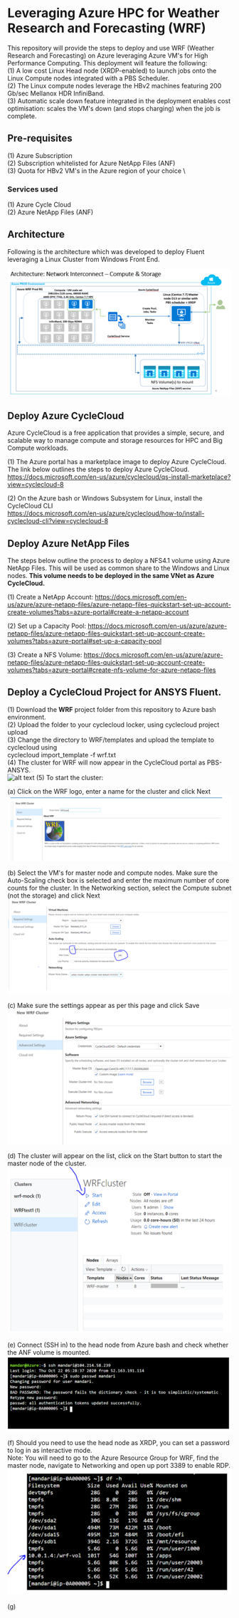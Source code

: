 # Leveraging Azure HPC for Weather Research and Forecasting (WRF)

This repository will provide the steps to deploy and use WRF (Weather Research and Forecasting) on Azure leveraging Azure VM's for High Performance Computing. 
This deployment will feature the following: \
(1) A low cost Linux Head node (XRDP-enabled) to launch jobs onto the Linux Compute nodes integrated with a PBS Scheduler. \
(2) The Linux compute nodes leverage the HBv2 machines featuring 200 Gb/sec Mellanox HDR InfiniBand. \
(3) Automatic scale down feature integrated in the deployment enables cost optimisation: scales the VM's down (and stops charging) when the job is complete. 

## Pre-requisites

(1) Azure Subscription \
(2) Subscription whitelisted for Azure NetApp Files (ANF) \
(3) Quota for HBv2 VM's in the Azure region of your choice \

### Services used
(1) Azure Cycle Cloud \
(2) Azure NetApp Files (ANF) 

## Architecture
Following is the architecture which was developed to deploy Fluent leveraging a Linux Cluster from Windows Front End. 

![alt text](https://github.com/mandargujrathi/Cyclecloud-WRF/blob/main/Images/WRF_1.PNG)


## Deploy Azure CycleCloud
Azure CycleCloud is a free application that provides a simple, secure, and scalable way to manage compute and storage resources for HPC and Big Compute workloads.

(1) The Azure portal has a marketplace image to deploy Azure CycleCloud. The link below outlines the steps to deploy Azure CycleCloud. \
https://docs.microsoft.com/en-us/azure/cyclecloud/qs-install-marketplace?view=cyclecloud-8

(2) On the Azure bash or Windows Subsystem for Linux, install the CycleCloud CLI \
https://docs.microsoft.com/en-us/azure/cyclecloud/how-to/install-cyclecloud-cli?view=cyclecloud-8

## Deploy Azure NetApp Files
The steps below outline the process to deploy a NFS4.1 volume using Azure NetApp Files. This will be used as common share to the Windows and Linux nodes.
**This volume needs to be deployed in the same VNet as Azure CycleCloud.** 

(1) Create a NetApp Account: https://docs.microsoft.com/en-us/azure/azure-netapp-files/azure-netapp-files-quickstart-set-up-account-create-volumes?tabs=azure-portal#create-a-netapp-account 

(2) Set up a Capacity Pool: https://docs.microsoft.com/en-us/azure/azure-netapp-files/azure-netapp-files-quickstart-set-up-account-create-volumes?tabs=azure-portal#set-up-a-capacity-pool 

(3) Create a NFS Volume: https://docs.microsoft.com/en-us/azure/azure-netapp-files/azure-netapp-files-quickstart-set-up-account-create-volumes?tabs=azure-portal#create-nfs-volume-for-azure-netapp-files

## Deploy a CycleCloud Project for ANSYS Fluent. 
(1) Download the **WRF** project folder from this repository to Azure bash environment. \
(2) Upload the folder to your cyclecloud locker, using cyclecloud project upload <locker-name> \
(3) Change the directory to WRF/templates and upload the template to cyclecloud using \
  cyclecloud import_template -f wrf.txt \
(4) The cluster for WRF will now appear in the CycleCloud portal as PBS-ANSYS. \
  ![alt text](https://github.com/mandargujrathi/CycleCloud-Fluent-Win-Linux/blob/main/WRF-Cluster.PNG)
(5) To start the cluster: 
  
(a) Click on the WRF logo, enter a name for the cluster and click Next \
  ![alt text](https://github.com/mandargujrathi/Cyclecloud-WRF/blob/main/Images/WRF_2.PNG) 
  

(b) Select the VM's for master node and compute nodes. Make sure the Auto-Scaling check box is selected and enter the maximum number of core counts for the cluster. In the Networking section, select the Compute subnet (not the storage) and click Next \
     ![alt text](https://github.com/mandargujrathi/Cyclecloud-WRF/blob/main/Images/WRF_3.PNG) 
     

(c)  Make sure the settings appear as per this page and click Save \
    ![alt text](https://github.com/mandargujrathi/Cyclecloud-WRF/blob/main/Images/WRF_4.PNG) 
    

(d) The cluster will appear on the list, click on the Start button to start the master node of the cluster. \
    ![alt text](https://github.com/mandargujrathi/Cyclecloud-WRF/blob/main/Images/WRF_5.PNG) 
    

(e) Connect (SSH in) to the head node from Azure bash and check whether the ANF volume is mounted. \
![alt text](https://github.com/mandargujrathi/Cyclecloud-WRF/blob/main/Images/WRF_6.PNG) 


(f) Should you need to use the head node as XRDP, you can set a password to log in as interactive mode. \
Note: You will need to go to the Azure Resource Group for WRF, find the master node, navigate to Networking and open up port 3389 to enable RDP. 
![alt text](https://github.com/mandargujrathi/Cyclecloud-WRF/blob/main/Images/WRF_7.PNG) 


(g) 
